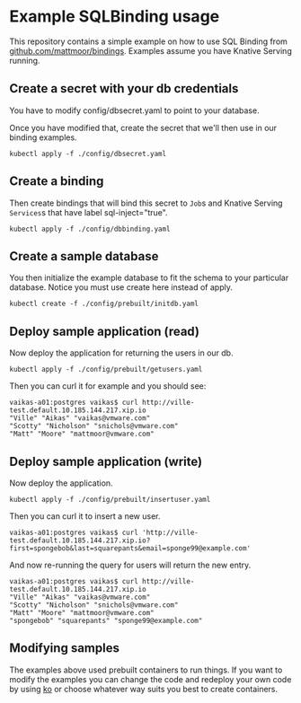 # Example SQLBinding usage

This repository contains a simple example on how to use SQL Binding from
[github.com/mattmoor/bindings](https://github.com/mattmoor/bindings). Examples
assume you have Knative Serving running.

## Create a secret with your db credentials

You have to modify config/dbsecret.yaml to point to your database.

Once you have modified that, create the secret that we'll then use
in our binding examples.

```shell
kubectl apply -f ./config/dbsecret.yaml
```

## Create a binding

Then create bindings that will bind this secret to `Job`s and Knative Serving
`Services`s that have label sql-inject="true".

```shell
kubectl apply -f ./config/dbbinding.yaml
```

## Create a sample database

You then initialize the example database to fit the schema to your particular
database. Notice you must use create here instead of apply.

```shell
kubectl create -f ./config/prebuilt/initdb.yaml
```

## Deploy sample application (read)

Now deploy the application for returning the users in our db.

```shell
kubectl apply -f ./config/prebuilt/getusers.yaml
```

Then you can curl it for example and you should see:

```shell
vaikas-a01:postgres vaikas$ curl http://ville-test.default.10.185.144.217.xip.io
"Ville" "Aikas" "vaikas@vmware.com"
"Scotty" "Nicholson" "snichols@vmware.com"
"Matt" "Moore" "mattmoor@vmware.com"
```

## Deploy sample application (write)

Now deploy the application.

```shell
kubectl apply -f ./config/prebuilt/insertuser.yaml
```

Then you can curl it to insert a new user.

```shell
vaikas-a01:postgres vaikas$ curl 'http://ville-test.default.10.185.144.217.xip.io?first=spongebob&last=squarepants&email=sponge99@example.com'
```

And now re-running the query for users will return the new entry.

```shell
vaikas-a01:postgres vaikas$ curl http://ville-test.default.10.185.144.217.xip.io
"Ville" "Aikas" "vaikas@vmware.com"
"Scotty" "Nicholson" "snichols@vmware.com"
"Matt" "Moore" "mattmoor@vmware.com"
"spongebob" "squarepants" "sponge99@example.com"
```

## Modifying samples

The examples above used prebuilt containers to run things. If you want to modify
the examples you can change the code and redeploy your own code by using
[ko](https://github.com/google/ko) or choose whatever way suits you best to
create containers.
